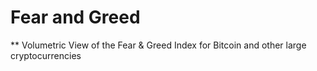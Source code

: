 # Fear and Greed
** Volumetric View of the Fear & Greed Index for Bitcoin and other large cryptocurrencies   
